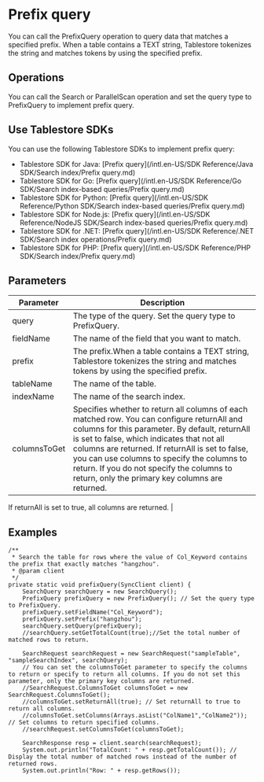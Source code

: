 # Prefix query

You can call the PrefixQuery operation to query data that matches a specified prefix. When a table contains a TEXT string, Tablestore tokenizes the string and matches tokens by using the specified prefix.

## Operations

You can call the Search or ParallelScan operation and set the query type to PrefixQuery to implement prefix query.

## Use Tablestore SDKs

You can use the following Tablestore SDKs to implement prefix query:

-   Tablestore SDK for Java: [Prefix query](/intl.en-US/SDK Reference/Java SDK/Search index/Prefix query.md)
-   Tablestore SDK for Go: [Prefix query](/intl.en-US/SDK Reference/Go SDK/Search index-based queries/Prefix query.md)
-   Tablestore SDK for Python: [Prefix query](/intl.en-US/SDK Reference/Python SDK/Search index-based queries/Prefix query.md)
-   Tablestore SDK for Node.js: [Prefix query](/intl.en-US/SDK Reference/NodeJS SDK/Search index-based queries/Prefix query.md)
-   Tablestore SDK for .NET: [Prefix query](/intl.en-US/SDK Reference/.NET SDK/Search index operations/Prefix query.md)
-   Tablestore SDK for PHP: [Prefix query](/intl.en-US/SDK Reference/PHP SDK/Search index/Prefix query.md)

## Parameters

|Parameter|Description|
|---------|-----------|
|query|The type of the query. Set the query type to PrefixQuery.|
|fieldName|The name of the field that you want to match.|
|prefix|The prefix.When a table contains a TEXT string, Tablestore tokenizes the string and matches tokens by using the specified prefix. |
|tableName|The name of the table.|
|indexName|The name of the search index.|
|columnsToGet|Specifies whether to return all columns of each matched row. You can configure returnAll and columns for this parameter. By default, returnAll is set to false, which indicates that not all columns are returned. If returnAll is set to false, you can use columns to specify the columns to return. If you do not specify the columns to return, only the primary key columns are returned.

If returnAll is set to true, all columns are returned. |

## Examples

```
/**
 * Search the table for rows where the value of Col_Keyword contains the prefix that exactly matches "hangzhou".
 * @param client
 */
private static void prefixQuery(SyncClient client) {
    SearchQuery searchQuery = new SearchQuery();
    PrefixQuery prefixQuery = new PrefixQuery(); // Set the query type to PrefixQuery.
    prefixQuery.setFieldName("Col_Keyword");
    prefixQuery.setPrefix("hangzhou");
    searchQuery.setQuery(prefixQuery);
    //searchQuery.setGetTotalCount(true);//Set the total number of matched rows to return.

    SearchRequest searchRequest = new SearchRequest("sampleTable", "sampleSearchIndex", searchQuery);
    // You can set the columnsToGet parameter to specify the columns to return or specify to return all columns. If you do not set this parameter, only the primary key columns are returned.
    //SearchRequest.ColumnsToGet columnsToGet = new SearchRequest.ColumnsToGet();
    //columnsToGet.setReturnAll(true); // Set returnAll to true to return all columns.
    //columnsToGet.setColumns(Arrays.asList("ColName1","ColName2")); // Set columns to return specified columns.
    //searchRequest.setColumnsToGet(columnsToGet);

    SearchResponse resp = client.search(searchRequest);
    System.out.println("TotalCount: " + resp.getTotalCount()); // Display the total number of matched rows instead of the number of returned rows.
    System.out.println("Row: " + resp.getRows());
```

